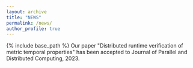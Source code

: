 ```yaml
---
layout: archive
title: "NEWS"
permalink: /news/
author_profile: true
---
```


{% include base_path %}
Our paper "Distributed runtime verification of metric temporal properties" has been accepted to Journal of Parallel and Distributed Computing, 2023.